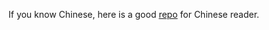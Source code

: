 If you know Chinese, here is a good [repo](https://youjiexia.github.io/2018/03/10/Awesome-SLAM-Repos-on-GitHub/) for Chinese reader.